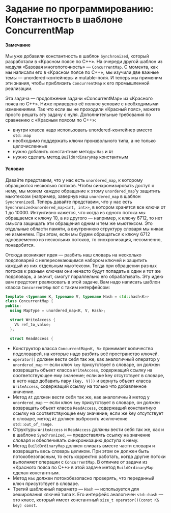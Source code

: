 # Задание по программированию: Константность в шаблоне ConcurrentMap
#### Замечание
Мы уже добавили константность в шаблон `Synchronized`, который разработали в «Красном поясе по С++». На очереди другой шаблон из модуля «Базовая многопоточность» — `ConcurrentMap`. С момента, как мы написали его в «Красном поясе по С++», мы изучили две важные темы — unordered-контейнеры и mutable-поля. И теперь мы применим эти знания, чтобы приблизить `ConcurrentMap` к его промышленной реализации.

Эта задача — продолжение задачи «ConcurrentMap» из «Красного пояса по C++». Ниже приведено её полное условие с необходимыми изменениями. Так что если вы не проходили «Красный пояс», можете просто решать эту задачу с нуля. Дополнительные требования по сравнению с «Красным поясом по С++»:

* внутри класса надо использовать unordered-контейнер вместо `std::map`
* необходимо поддержать ключи произвольного типа, а не только целочисленные
* нужно добавить константные методы `Has` и `At`
* нужно сделать метод `BuildOrdinaryMap` константным

#### Условие
Давайте представим, что у нас есть `unordered_map`, к которому обращаются несколько потоков. Чтобы синхронизировать доступ к нему, мы можем каждое обращение к этому `unordered_map`'у защитить мьютексом (например, завернув наш `unordered_map` в шаблон `Synchronized`). Теперь давайте представим, что у нас есть `Synchronized<unordered_map<int, int>>`, в котором хранятся все ключи от 1 до 10000. Интуитивно кажется, что когда из одного потока мы обращаемся к ключу 10, а из другого — например, к ключу 6712, то нет смысла защищать эти обращения одним и тем же мьютексом. Это отдельные области памяти, а внутреннюю структуру словаря мы никак не изменяем. При этом, если мы будем обращаться к ключу 6712 одновременно из нескольких потоков, то синхронизация, несомненно, понадобится.

Отсюда возникает идея — разбить наш словарь на несколько подсловарей с непересекающимся набором ключей и защитить каждый из них отдельным мьютексом. Тогда при обращении разных потоков к разным ключам они нечасто будут попадать в один и тот же подсловарь, а значит, смогут параллельно его обрабатывать. Эту идею вам предстоит реализовать в этой задаче. Вам надо написать шаблон класса `ConcurrentMap` вот с таким интерфейсом:
```cpp
template <typename K, typename V, typename Hash = std::hash<K>>
class ConcurrentMap {
public:
  using MapType = unordered_map<K, V, Hash>;

  struct WriteAccess {
    V& ref_to_value;
  };

  struct ReadAccess {
```
* Конструктор класса `ConcurrentMap<K, V>` принимает количество подсловарей, на которые надо разбить всё пространство ключей.
* `operator[]` должен вести себя так же, как аналогичный оператор у `unordered_map` — если ключ `key` присутствует в словаре, он должен возвращать объект класса `WriteAccess`, содержащий ссылку на соответствующее ему значение; если же key отсутствует в словаре, в него надо добавить пару `(key, V())` и вернуть объект класса `WriteAccess`, содержащий ссылку на только что добавленное значение.
* Метод `At` должен вести себя так же, как аналогичный метод у `unordered_map` — если ключ `key` присутствует в словаре, он должен возвращать объект класса `ReadAccess`, содержащий константную ссылку на соответствующее ему значение; если же key отсутствует в словаре, метод `At` должен выбросить исключение `std::out_of_range`.
* Структуры `WriteAccess` и `ReadAccess` должны вести себя так же, как и в шаблоне `Synchronized`, — предоставлять ссылку на значение словаря и обеспечивать синхронизацию доступа к нему.
* Метод `BuildOrdinaryMap` должен сливать вместе части словаря и возвращать весь словарь целиком. При этом он должен быть потокобезопасным, то есть корректно работать, когда другие потоки выполняют операции с `ConcurrentMap`. В отличие от задачи из «Красного пояса по С++» в этой задаче метод `BuildOrdinaryMap` сделан константным.
* Метод `Has` должен потокобезопасно проверять, что переданный ключ присутствует в словаре.
* Третий шаблонный параметр — `Hash` — используется для хеширования ключей типа `K`. Его интерфейс аналогичен `std::hash` — это класс, который имеет константный `size_t operator()(const K& key) const`.
